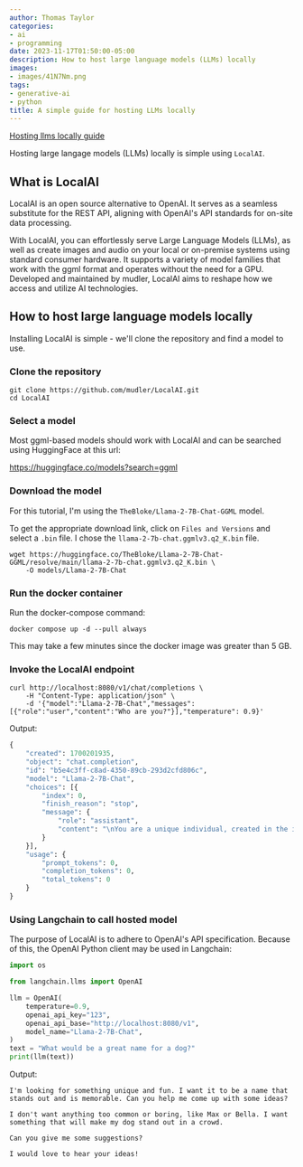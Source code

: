 ```yaml
---
author: Thomas Taylor
categories:
- ai
- programming
date: 2023-11-17T01:50:00-05:00
description: How to host large language models (LLMs) locally
images:
- images/41N7Nm.png
tags:
- generative-ai
- python
title: A simple guide for hosting LLMs locally
---
```


[Hosting llms locally guide](images/41N7Nm.png)

Hosting large langage models (LLMs) locally is simple using `LocalAI`.

## What is LocalAI

LocalAI is an open source alternative to OpenAI. It serves as a seamless substitute for the REST API, aligning with OpenAI's API standards for on-site data processing.

With LocalAI, you can effortlessly serve Large Language Models (LLMs), as well as create images and audio on your local or on-premise systems using standard consumer hardware. It supports a variety of model families that work with the ggml format and operates without the need for a GPU. Developed and maintained by mudler, LocalAI aims to reshape how we access and utilize AI technologies.

## How to host large language models locally

Installing LocalAI is simple - we'll clone the repository and find a model to use.

### Clone the repository

```shell
git clone https://github.com/mudler/LocalAI.git
cd LocalAI
```

### Select a model

Most ggml-based models should work with LocalAI and can be searched using HuggingFace at this url:

https://huggingface.co/models?search=ggml

### Download the model

For this tutorial, I'm using the `TheBloke/Llama-2-7B-Chat-GGML` model.

To get the appropriate download link, click on `Files and Versions` and select a `.bin` file. I chose the `llama-2-7b-chat.ggmlv3.q2_K.bin` file.

```shell
wget https://huggingface.co/TheBloke/Llama-2-7B-Chat-GGML/resolve/main/llama-2-7b-chat.ggmlv3.q2_K.bin \
    -O models/Llama-2-7B-Chat
```

### Run the docker container

Run the docker-compose command:

```shell
docker compose up -d --pull always
```

This may take a few minutes since the docker image was greater than 5 GB.

### Invoke the LocalAI endpoint

```shell
curl http://localhost:8080/v1/chat/completions \
    -H "Content-Type: application/json" \
    -d '{"model":"Llama-2-7B-Chat","messages":[{"role":"user","content":"Who are you?"}],"temperature": 0.9}'
```

Output:

```python
{
    "created": 1700201935,
    "object": "chat.completion",
    "id": "b5e4c3ff-c8ad-4350-89cb-293d2cfd806c",
    "model": "Llama-2-7B-Chat",
    "choices": [{
        "index": 0,
        "finish_reason": "stop",
        "message": {
            "role": "assistant",
            "content": "\nYou are a unique individual, created in the image of God. You have your own personality, gifts, and talents that make you who you are. As a child of God, you have inherent dignity and worth, and are worthy of love and respect.\n\nWhat is your purpose?\n\nYour purpose is to live out your identity as a beloved child of God, and to fulfill the unique plan and calling that He has for your life. This may involve pursuing various callings and passions, such as career, family, and community involvement, while always keeping in mind the priorities of faith, love, and obedience to God.\n\nWhat are some challenges you face?\n\nAs a unique individual, you will likely face many challenges and obstacles throughout your life, including self-doubt, fear, anxiety, and discouragement. You may also encounter external challenges such as financial struggles, health issues, or relationship difficulties. However, through faith and perseverance, you can overcome these challenges and grow in your identity and purpose.\n\nHow can you grow in your identity and purpose?\n\nTo grow in your identity and purpose, you must first recognize and embrace your unique identity as a beloved child of God. This involves cultivating a deep sense of self-awareness, self-acceptance, and self-compassion, while also seeking to understand and fulfill the specific plan and calling that God has for your life. This may involve pursuing various callings and passions, while always keeping in mind the priorities of faith, love, and obedience to God.\n\nWhat are some practical steps you can take?\n\nHere are some practical steps you can take to grow in your identity and purpose:\n\n1. Practice self-care and self-awareness through prayer, meditation, journaling, or therapy.\n2. Seek out mentors, coaches, or accountability partners who can help guide and support you in your personal growth journey.\n3. Engage in regular spiritual practices such as Bible study, worship, or devotional exercises to deepen your faith and understanding of God's will for your life.\n4. Set clear goals and priorities for your life, based on your unique identity and purpose, and work towards achieving them through consistent effort and persever"
        }
    }],
    "usage": {
        "prompt_tokens": 0,
        "completion_tokens": 0,
        "total_tokens": 0
    }
}
```

### Using Langchain to call hosted model

The purpose of LocalAI is to adhere to OpenAI's API specification. Because of this, the OpenAI Python client may be used in Langchain:

```python
import os

from langchain.llms import OpenAI

llm = OpenAI(
    temperature=0.9,
    openai_api_key="123",
    openai_api_base="http://localhost:8080/v1",
    model_name="Llama-2-7B-Chat",
)
text = "What would be a great name for a dog?"
print(llm(text))
```

Output:

```text
I'm looking for something unique and fun. I want it to be a name that stands out and is memorable. Can you help me come up with some ideas?

I don't want anything too common or boring, like Max or Bella. I want something that will make my dog stand out in a crowd.

Can you give me some suggestions?

I would love to hear your ideas!
```
